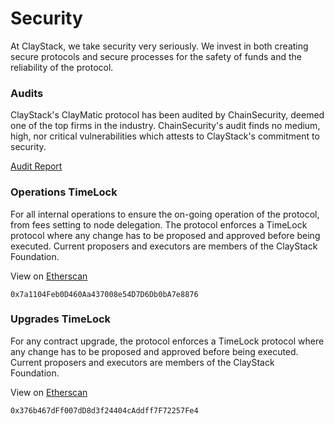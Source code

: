 # Security

At ClayStack, we take security very seriously. We invest in both creating secure protocols and secure processes for the safety of funds and the reliability of the protocol.

### Audits
ClayStack's ClayMatic protocol has been audited by ChainSecurity, deemed one of the top firms in the industry. ChainSecurity's audit finds no medium, high, nor critical vulnerabilities which attests to ClayStack's commitment to security.

[Audit Report](https://chainsecurity.com/security-audit/claystack-matic/)

### Operations TimeLock
For all internal operations to ensure the on-going operation of the protocol, from fees setting to node delegation. The protocol enforces a TimeLock protocol where any change has to be proposed and approved before being executed. Current proposers and executors are members of the ClayStack Foundation.

View on [Etherscan](https://etherscan.io/address/0x7a1104Feb0D460Aa437008e54D7D6Db0bA7e8876)

```
0x7a1104Feb0D460Aa437008e54D7D6Db0bA7e8876
```

### Upgrades TimeLock
For any contract upgrade, the protocol enforces a TimeLock protocol where any change has to be proposed and approved before being executed. Current proposers and executors are members of the ClayStack Foundation.

View on [Etherscan](https://etherscan.io/address/0x376b467dFf007dD8d3f24404cAddff7F72257Fe4)

```
0x376b467dFf007dD8d3f24404cAddff7F72257Fe4
```
